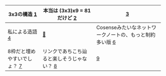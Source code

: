 | 3x3の構造 [1](xxx.md) | 本当は (3x3)x9 = 81 だけど [2](xxx.md) | [3](xxx.md) | 
| --- | --- | --- | 
| 私による造語 [4](xxx.md) | [📍](index.md) | Cosenseみたいなネットワークノートの、もっと制約多い版 [6](xxx.md) | 
| 8枠だと埋めやすいでしょ？ [7](xxx.md) | リンクであちこち辿ると楽しそうじゃない？ [8](xxx.md) | [9](xxx.md) | 
